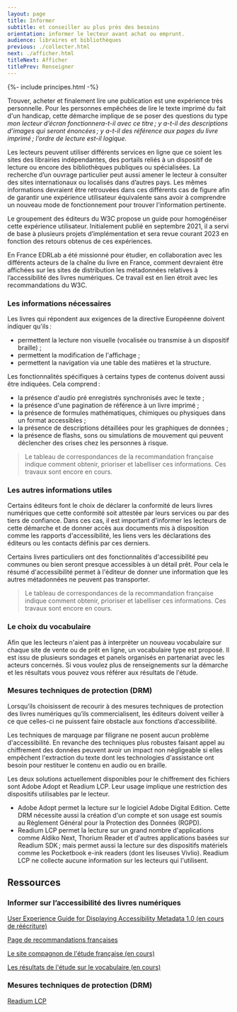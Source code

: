 ```yaml
---
layout: page
title: Informer
subtitle: et conseiller au plus près des besoins
orientation: informer le lecteur avant achat ou emprunt.
audience: libraires et bibliothèques
previous: ./collecter.html
next: ./afficher.html
titleNext: Afficher
titlePrev: Renseigner
---
```


<div markdown="1" id="principes">
{%- include principes.html -%}

Trouver, acheter et finalement lire une publication est une expérience très personnelle. Pour les personnes empêchées de lire le texte imprimé du fait d'un handicap, cette démarche implique de se poser des questions du type _mon lecteur d’écran fonctionnera-t-il avec ce titre&#8239;; y a-t-il des descriptions d’images qui seront énoncées&#8239;; y a-t-il des référence aux pages du livre imprimé&#8239;; l’ordre de lecture est-il logique_.

Les lecteurs peuvent utiliser différents services en ligne que ce soient les sites des librairies indépendantes, des portails reliés à un dispositif de lecture ou encore des bibliothèques publiques ou spécialisées. La recherche d’un ouvrage particulier peut aussi amener le lecteur à consulter des sites internationaux ou localisés dans d’autres pays. Les mêmes informations devraient être retrouvées dans ces différents cas de figure afin de garantir une expérience utilisateur équivalente sans avoir à comprendre un nouveau mode de fonctionnement pour trouver l’information pertinente.

Le groupement des éditeurs du W3C propose un guide pour homogénéiser cette expérience utilisateur. Initialement publié en septembre 2021, il a servi de base à plusieurs projets d’implémentation et sera revue courant 2023 en fonction des retours obtenus de ces expériences.

En France EDRLab a été missionné pour étudier, en collaboration avec les différents acteurs de la chaîne du livre en France, comment devraient être affichées sur les sites de distribution les métadonnées relatives à l’accessibilité des livres numériques. Ce travail est en lien étroit avec les recommandations du W3C.

### Les informations nécessaires

Les livres qui répondent aux exigences de la directive Européenne doivent indiquer qu'ils&#8239;:

-   permettent la lecture non visuelle (vocalisée ou transmise à un dispositif braille) ;
-   permettent la modification de l'affichage ;
-   permettent la navigation via une table des matières et la structure.

Les fonctionnalités spécifiques à certains types de contenus doivent aussi être indiquées. Cela comprend&#8239;:

-   la présence d'audio pré enregistrés synchronisés avec le texte ;
-   la présence d'une pagination de référence à un livre imprimé ;
-   la présence de formules mathématiques, chimiques ou physiques dans un format accessibles ;
-   la présence de descriptions détaillées pour les graphiques de données ;
-   la présence de flashs, sons ou simulations de mouvement qui peuvent déclencher des crises chez les personnes à risque.

<blockquote>Le tableau de correspondances de la recommandation française indique comment obtenir, prioriser et labelliser ces informations. Ces travaux sont encore en cours.</blockquote>

### Les autres informations utiles

Certains éditeurs font le choix de déclarer la conformité de leurs livres numériques que cette conformité soit attestée par leurs services ou par des tiers de confiance. Dans ces cas, il est important d'informer les lecteurs de cette démarche et de donner accès aux documents mis à disposition comme les rapports d'accessibilité, les liens vers les déclarations des éditeurs ou les contacts définis par ces derniers.

Certains livres particuliers ont des fonctionnalités d'accessibilité peu communes ou bien seront presque accessibles à un détail prêt. Pour cela le résumé d'accessibilité permet à l'éditeur de donner une information que les autres métadonnées ne peuvent pas transporter.

<blockquote>Le tableau de correspondances de la recommandation française indique comment obtenir, prioriser et labelliser ces informations. Ces travaux sont encore en cours.</blockquote>

### Le choix du vocabulaire

Afin que les lecteurs n'aient pas à interpréter un nouveau vocabulaire sur chaque site de vente ou de prêt en ligne, un vocabulaire type est proposé. Il est issu de plusieurs sondages et panels organisés en partenariat avec les acteurs concernés. Si vous voulez plus de renseignements sur la démarche et les résultats vous pouvez vous référer aux résultats de l'étude.

### Mesures techniques de protection (DRM)

Lorsqu’ils choisissent de recourir à des mesures techniques de protection des livres numériques qu’ils commercialisent, les éditeurs doivent veiller à ce que celles-ci ne puissent faire obstacle aux fonctions d’accessibilité.

Les techniques de marquage par filigrane ne posent aucun problème d'accessibilité. En revanche des techniques plus robustes faisant appel au chiffrement des données peuvent avoir un impact non négligeable si elles empêchent l'extraction du texte dont les technologies d'assistance ont besoin pour restituer le contenu en audio ou en braille.

Les deux solutions actuellement disponibles pour le chiffrement des fichiers sont Adobe Adopt et Readium LCP. Leur usage implique une restriction des dispositifs utilisables par le lecteur.

-   Adobe Adopt permet la lecture sur le logiciel Adobe Digital Edition. Cette DRM nécessite aussi la création d'un compte et son usage est soumis au Règlement Général pour la Protection des Données (RGPD).
-   Readium LCP permet la lecture sur un grand nombre d'applications comme Aldiko Next, Thorium Reader et d'autres applications basées sur Readium SDK&#8239;; mais permet aussi la lecture sur des dispositifs matériels comme les Pocketbook e-ink readers (dont les liseuses Vivlio). Readium LCP ne collecte aucune information sur les lecteurs qui l'utilisent.

</div>

<section  class="ressources" markdown="1">

<h2>Ressources</h2>

### Informer sur l’accessibilité des livres numériques

<a href="https://www.w3.org/2021/09/UX-Guide-metadata-1.0/principles/" class="link color_orange">User Experience Guide for Displaying Accessibility Metadata 1.0 (en cours de réécriture)</a>

<a href="https://edition-accessible.github.io/lina25/ressources/Informer" class="link color_orange" target="_self">Page de recommandations françaises</a>

<a href="https://edition-accessible.github.io/signalement/index.html" class="link color_orange">Le site compagnon de l'étude française (en cours)</a>

<a href="https://edition-accessible.github.io/signalement/vocabulaire.html" class="link color_orange">Les résultats de l'étude sur le vocabulaire (en cours)</a>

### Mesures techniques de protection (DRM)

<a href="https://www.edrlab.org/readium-lcp/" class="link color_orange">Readium LCP</a>

</section>

